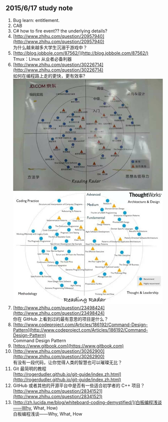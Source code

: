 ## 2015/6/17 study note

1. Bug learn: entitlement.  
2. CAB  
3. C# how to fire event?? the underlying details?  
4. [http://www.zhihu.com/question/20957940](http://www.zhihu.com/question/20957940)  
   为什么越来越多大学生沉溺于游戏中？  
5. [http://blog.jobbole.com/87562/](http://blog.jobbole.com/87562/)  
   Tmux：Linux 从业者必备利器
6. [http://www.zhihu.com/question/30226714](http://www.zhihu.com/question/30226714)  
   如何在编程路上走的更快，更有效率?  
   ![Reading Radar](2015_6_18_study_1.jpg)  
   ![Reading Radar](2015_6_18_study_2.jpg)  
7. [http://www.zhihu.com/question/23498424](http://www.zhihu.com/question/23498424)  
   你在 GitHub 上看到过的最有意思的项目是什么？ 
8. [http://www.codeproject.com/Articles/186192/Command-Design-Pattern](http://www.codeproject.com/Articles/186192/Command-Design-Pattern)  
   Command Design Pattern  
9. [https://www.gitbook.com](https://www.gitbook.com) 
10. [http://www.zhihu.com/question/30262900](http://www.zhihu.com/question/30262900)  
   有没有一段代码，让你觉得人类的智慧也可以璀璨无比？ 
11. Git 最简明的教程  
   [http://rogerdudler.github.io/git-guide/index.zh.html](http://rogerdudler.github.io/git-guide/index.zh.html)
12. GitHub 或者其他的开源平台中是否有一些适合初学者的 C++ 项目？
   [http://www.zhihu.com/question/28341521](http://www.zhihu.com/question/28341521)
13. [http://zh.lucida.me/blog/whiteboard-coding-demystified/](白板编程浅谈——Why, What, How)  
   白板编程浅谈——Why, What, How

   